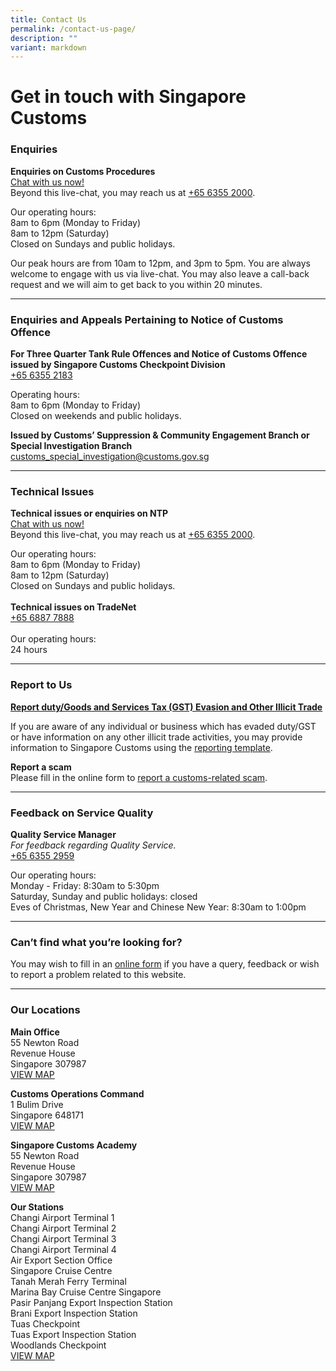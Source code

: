 ```yaml
---
title: Contact Us
permalink: /contact-us-page/
description: ""
variant: markdown
---
```

# Get in touch with Singapore Customs


### Enquiries

**Enquiries on Customs Procedures** <br>[Chat with us now!](https://go.gov.sg/customs-live-chat)<br>Beyond this live-chat, you may reach us at [+65 6355 2000](tel:+6563552000).<br>

Our operating hours:<br> 8am to 6pm (Monday to Friday)<br> 8am to 12pm (Saturday)<br>Closed on Sundays and public holidays.

Our peak hours are from 10am to 12pm, and 3pm to 5pm.
You are always welcome to engage with us via live-chat. You may also leave a call-back request and we will aim to get back to you within 20 minutes.<br>

---

### Enquiries and Appeals Pertaining to Notice of Customs Offence <br>

**For Three Quarter Tank Rule Offences and Notice of Customs Offence issued by Singapore Customs Checkpoint Division** 
<br>[+65 6355 2183](tel:+6563552183)<br>

Operating hours: <br>8am to 6pm (Monday to Friday)<br>Closed on weekends and public holidays.<br>

**Issued by Customs’ Suppression &amp; Community Engagement Branch or Special Investigation Branch**<br>[customs_special_investigation@customs.gov.sg](mailto:customs_special_investigation@customs.gov.sg)<br>

---

### Technical Issues<br>
**Technical issues or enquiries on NTP**<br>[Chat with us now!](https://go.gov.sg/customs-live-chat)<br>Beyond this live-chat, you may reach us at [+65 6355 2000](tel:+6563552000).

Our operating hours: <br>8am to 6pm (Monday to Friday)<br>8am to 12pm (Saturday)<br>Closed on Sundays and public holidays.<br>
<br>**Technical issues on TradeNet**<br>[+65 6887 7888](tel:+6568877888) <br><br>Our operating hours: <br>24 hours

---

### Report to Us<br>
**[Report duty/Goods and Services Tax (GST) Evasion and Other Illicit Trade](https://www.customs.gov.sg/news-and-media/advisories/permalink/)**<br>

If you are aware of any individual or business which has evaded duty/GST or have information on any other illicit trade activities, you may provide information to Singapore Customs using the [reporting template](https://form.gov.sg/64e554f0ffdaa600136b17e1). 

**Report a scam**<br>Please fill in the online form to [report a customs-related scam](https://form.gov.sg/6302ffcdf87eed00124e0b2d).<br>

---

### Feedback on Service Quality<br>
**Quality Service Manager**<br>
*For feedback regarding Quality Service.*<br>
[+65 6355 2959](tel:+6563552959)

Our operating hours:<br> 
Monday - Friday: 8:30am to 5:30pm <br>
Saturday, Sunday and public holidays: closed <br>
Eves of Christmas, New Year and Chinese New Year: 8:30am to 1:00pm <br>

---

### Can’t find what you’re looking for?<br>
You may wish to fill in an [online form](https://www.customs.gov.sg/feedback/) if you have a query, feedback or wish to report a problem related to this website.<br>

---

### Our Locations <br>

**Main Office**<br>
55 Newton Road <br>
Revenue House<br>
Singapore 307987<br>
[VIEW MAP ](https://www.google.com/maps/place/Singapore+Customs/@1.2902028,103.7759468,13z/data=!4m5!3m4!1s0x31da19e7aaf7447d:0xba6a0d457d4d2d28!8m2!3d1.3194233!4d103.8418284)

**Customs Operations Command**<br>
1 Bulim Drive<br>
Singapore 648171<br>
[VIEW MAP ](https://www.google.com/maps/place/Customs+Operations+Command/@1.3542604,103.6985735,17z/data=!3m1!4b1!4m5!3m4!1s0x31da0fe38d43e355:0x722e37586657a61a!8m2!3d1.3542604!4d103.7007622?shorturl=1)

**Singapore Customs Academy**<br>
55 Newton Road<br>
Revenue House<br>
Singapore 307987<br>
[VIEW MAP](https://www.google.com/maps?q=55+Newton+Road+Revenue+House+Singapore+307987) 

**Our Stations**<br>
Changi Airport Terminal 1<br>
Changi Airport Terminal 2<br>
Changi Airport Terminal 3<br>
Changi Airport Terminal 4<br>
Air Export Section Office<br>
Singapore Cruise Centre<br>
Tanah Merah Ferry Terminal<br>
Marina Bay Cruise Centre Singapore <br>
Pasir Panjang Export Inspection Station <br>
Brani Export Inspection Station<br>
Tuas Checkpoint<br>
Tuas Export Inspection Station<br>
Woodlands Checkpoint<br>
[VIEW MAP ](https://www.google.com/maps?q=Changi+Airport+Terminal+1+Changi+Airport+Terminal+2+Changi+Airport+Terminal+3+Changi+Airport+Terminal+4+Air+Export+Section+Office+Singapore+Cruise+Centre+Tanah+Merah+Ferry+Terminal+Marina+Bay+Cruise+Centre+Singapore+Pasir+Panjang+Export+Inspection+Station+Brani+Export+Inspection+Station+Tuas+Checkpoint+Woodlands+Checkpoint)